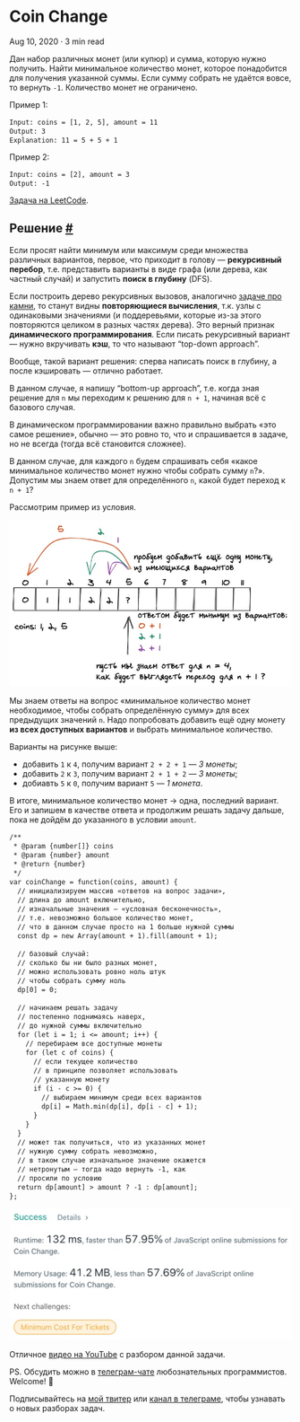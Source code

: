Coin Change
===========

Aug 10, 2020 · 3 min read

Дан набор различных монет (или купюр) и сумма, которую нужно получить. Найти минимальное количество монет, которое понадобится для получения указанной суммы. Если сумму собрать не удаётся вовсе, то вернуть `-1`. Количество монет не ограничено.

Пример 1:

    Input: coins = [1, 2, 5], amount = 11
    Output: 3
    Explanation: 11 = 5 + 5 + 1
    

Пример 2:

    Input: coins = [2], amount = 3
    Output: -1
    

[Задача на LeetCode](https://leetcode.com/problems/coin-change/).

Решение [#](#решение)
---------------------

Если просят найти минимум или максимум среди множества различных вариантов, первое, что приходит в голову — **рекурсивный перебор**, т.е. представить варианты в виде графа (или дерева, как частный случай) и запустить **поиск в глубину** (DFS).

Если построить дерево рекурсивных вызовов, аналогично [задаче про камни](/posts/stone-game/), то станут видны **повторяющиеся вычисления**, т.к. узлы с одинаковыми значениями (и поддеревьями, которые из-за этого повторяются целиком в разных частях дерева). Это верный признак **динамического программирования**. Если писать рекурсивный вариант — нужно вкручивать **кэш**, то что называют “top-down approach”.

Вообще, такой вариант решения: сперва написать поиск в глубину, а после кэшировать — отлично работает.

В данном случае, я напишу “bottom-up approach”, т.е. когда зная решение для `n` мы переходим к решению для `n + 1`, начиная всё с базового случая.

В динамическом программировании важно правильно выбрать «это самое решение», обычно — это ровно то, что и спрашивается в задаче, но не всегда (тогда всё становится сложнее).

В данном случае, для каждого `n` будем спрашивать себя «какое минимальное количество монет нужно чтобы собрать сумму `n`?». Допустим мы знаем ответ для определённого `n`, какой будет переход к `n + 1`?

Рассмотрим пример из условия.

![](/images/coin-change--example.jpg)

Мы знаем ответы на вопрос «минимальное количество монет необходимое, чтобы собрать определённую сумму» для всех предыдущих значений `n`. Надо попробовать добавить ещё одну монету **из всех доступных вариантов** и выбрать минимальное количество.

Варианты на рисунке выше:

*   добавить `1` к `4`, получим вариант `2 + 2 + 1` — _3 монеты_;
*   добавить `2` к `3`, получим вариант `2 + 1 + 2` — _3 монеты_;
*   добиавть `5` к `0`, получим вариант `5` — _1 монета_.

В итоге, минимальное количество монет → одна, последний вариант. Его и запишем в качестве ответа и продолжим решать задачу дальше, пока не дойдём до указанного в условии `amount`.

    /**
     * @param {number[]} coins
     * @param {number} amount
     * @return {number}
     */
    var coinChange = function(coins, amount) {
      // инициализируем массив «ответов на вопрос задачи»,
      // длина до amount включительно,
      // изначальные значения — «условная бесконечность»,
      // т.е. невозможно большое количество монет,
      // что в данном случае просто на 1 больше нужной суммы
      const dp = new Array(amount + 1).fill(amount + 1);
    
      // базовый случай:
      // сколько бы ни было разных монет,
      // можно использовать ровно ноль штук
      // чтобы собрать сумму ноль
      dp[0] = 0;
    
      // начинаем решать задачу
      // постепенно поднимаясь наверх,
      // до нужной суммы включительно
      for (let i = 1; i <= amount; i++) {
        // перебираем все доступные монеты
        for (let c of coins) {
          // если текущее количество
          // в принципе позволяет использовать
          // указанную монету
          if (i - c >= 0) {
            // выбираем минимум среди всех вариантов
            dp[i] = Math.min(dp[i], dp[i - c] + 1);
          }
        }
      }
      // может так получиться, что из указанных монет
      // нужную сумму собрать невозможно,
      // в таком случае изначальное значение окажется
      // нетронутым — тогда надо вернуть -1, как
      // просили по условию
      return dp[amount] > amount ? -1 : dp[amount];
    };
    

![](/images/coin-change--result.jpg)

Отличное [видео на YouTube](https://www.youtube.com/watch?v=jgiZlGzXMBw) с разбором данной задачи.

PS. Обсудить можно в [телеграм-чате](https://t.me/ctci_chat_ru) любознательных программистов. Welcome! 🤗

Подписывайтесь на [мой твитер](https://twitter.com/vitkarpov) или [канал в телеграме](https://t.me/coding_interviews), чтобы узнавать о новых разборах задач.